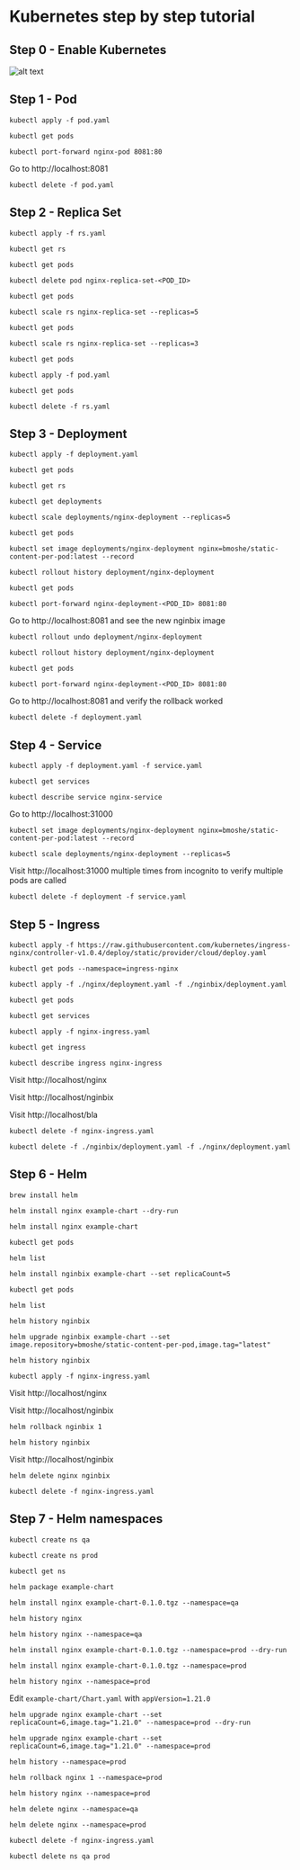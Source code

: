 # Kubernetes step by step tutorial

## Step 0 - Enable Kubernetes
![alt text](k8s.png "k8s enabled")

## Step 1 - Pod
```kubectl apply -f pod.yaml```

```kubectl get pods```

```kubectl port-forward nginx-pod 8081:80```

Go to http://localhost:8081

```kubectl delete -f pod.yaml```


## Step 2 - Replica Set

```kubectl apply -f rs.yaml```

```kubectl get rs```

```kubectl get pods```

```kubectl delete pod nginx-replica-set-<POD_ID>```

```kubectl get pods```

```kubectl scale rs nginx-replica-set --replicas=5```

```kubectl get pods```

```kubectl scale rs nginx-replica-set --replicas=3```

```kubectl get pods```

```kubectl apply -f pod.yaml```

```kubectl get pods```

```kubectl delete -f rs.yaml```

## Step 3 - Deployment

```kubectl apply -f deployment.yaml```

```kubectl get pods```

```kubectl get rs```

```kubectl get deployments```

```kubectl scale deployments/nginx-deployment --replicas=5```

```kubectl get pods```

```kubectl set image deployments/nginx-deployment nginx=bmoshe/static-content-per-pod:latest --record```

```kubectl rollout history deployment/nginx-deployment```

```kubectl get pods```

```kubectl port-forward nginx-deployment-<POD_ID> 8081:80```

Go to http://localhost:8081 and see the new nginbix image

```kubectl rollout undo deployment/nginx-deployment```

```kubectl rollout history deployment/nginx-deployment```

```kubectl get pods```

```kubectl port-forward nginx-deployment-<POD_ID> 8081:80```

Go to http://localhost:8081 and verify the rollback worked

```kubectl delete -f deployment.yaml```

## Step 4 - Service

```kubectl apply -f deployment.yaml -f service.yaml```

```kubectl get services```

```kubectl describe service nginx-service```

Go to http://localhost:31000

```kubectl set image deployments/nginx-deployment nginx=bmoshe/static-content-per-pod:latest --record```

```kubectl scale deployments/nginx-deployment --replicas=5```

Visit http://localhost:31000 multiple times from incognito to verify multiple pods are called

```kubectl delete -f deployment -f service.yaml```

## Step 5 - Ingress

```kubectl apply -f https://raw.githubusercontent.com/kubernetes/ingress-nginx/controller-v1.0.4/deploy/static/provider/cloud/deploy.yaml```

```kubectl get pods --namespace=ingress-nginx```

```kubectl apply -f ./nginx/deployment.yaml -f ./nginbix/deployment.yaml```

```kubectl get pods```

```kubectl get services```

```kubectl apply -f nginx-ingress.yaml```

```kubectl get ingress```

```kubectl describe ingress nginx-ingress```

Visit http://localhost/nginx

Visit http://localhost/nginbix

Visit http://localhost/bla

```kubectl delete -f nginx-ingress.yaml```

```kubectl delete -f ./nginbix/deployment.yaml -f ./nginx/deployment.yaml```

## Step 6 - Helm

```brew install helm```

```helm install nginx example-chart --dry-run```

```helm install nginx example-chart```

```kubectl get pods```

```helm list```

```helm install nginbix example-chart --set replicaCount=5```

```kubectl get pods```

```helm list```

```helm history nginbix```

```helm upgrade nginbix example-chart --set image.repository=bmoshe/static-content-per-pod,image.tag="latest"```

```helm history nginbix```

```kubectl apply -f nginx-ingress.yaml```

Visit http://localhost/nginx

Visit http://localhost/nginbix

```helm rollback nginbix 1```

```helm history nginbix```

Visit http://localhost/nginbix

```helm delete nginx nginbix```

```kubectl delete -f nginx-ingress.yaml```

## Step 7 - Helm namespaces

```kubectl create ns qa```

```kubectl create ns prod```

```kubectl get ns```

```helm package example-chart```

```helm install nginx example-chart-0.1.0.tgz --namespace=qa```

```helm history nginx```

```helm history nginx --namespace=qa```

```helm install nginx example-chart-0.1.0.tgz --namespace=prod --dry-run```

```helm install nginx example-chart-0.1.0.tgz --namespace=prod```

```helm history nginx --namespace=prod```

Edit `example-chart/Chart.yaml` with `appVersion=1.21.0`

```helm upgrade nginx example-chart --set replicaCount=6,image.tag="1.21.0" --namespace=prod --dry-run```

```helm upgrade nginx example-chart --set replicaCount=6,image.tag="1.21.0" --namespace=prod```

```helm history --namespace=prod```

```helm rollback nginx 1 --namespace=prod```

```helm history nginx --namespace=prod```

```helm delete nginx --namespace=qa```

```helm delete nginx --namespace=prod``` 

```kubectl delete -f nginx-ingress.yaml```

```kubectl delete ns qa prod```


